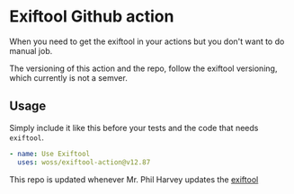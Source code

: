 # Exiftool Github action


When you need to get the exiftool in your actions but you don't want to do manual job.

The versioning of this action and the repo, follow the exiftool versioning, which currently is not a semver.

## Usage
Simply include it like this before your tests and the code that needs `exiftool`.

```yaml
- name: Use Exiftool
  uses: woss/exiftool-action@v12.87
```

This repo is updated whenever Mr. Phil Harvey updates the [exiftool](https://exiftool.org)

